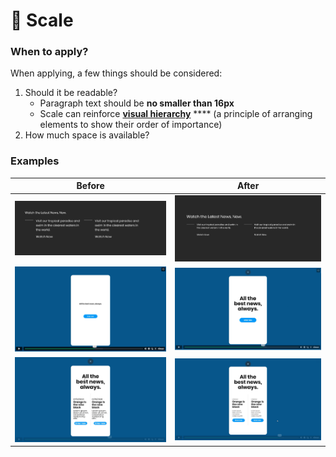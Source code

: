 # 🤏 Scale

### When to apply?

When applying, a few things should be considered:

1. Should it be readable?
   * Paragraph text should be **no smaller than 16px**
   * Scale can reinforce [**visual hierarchy**](visual-hierarchy.md) **** (a principle of arranging elements to show their order of importance)
2. How much space is available?

### Examples

| Before                                      | After                                       |
| ------------------------------------------- | ------------------------------------------- |
| ![](<../.gitbook/assets/image (8) (1).png>) | ![](<../.gitbook/assets/image (2) (1).png>) |
| ![](<../.gitbook/assets/image (6) (2).png>) | ![](<../.gitbook/assets/image (7) (1).png>) |
| ![](<../.gitbook/assets/image (4) (1).png>) | ![](<../.gitbook/assets/image (3) (1).png>) |

